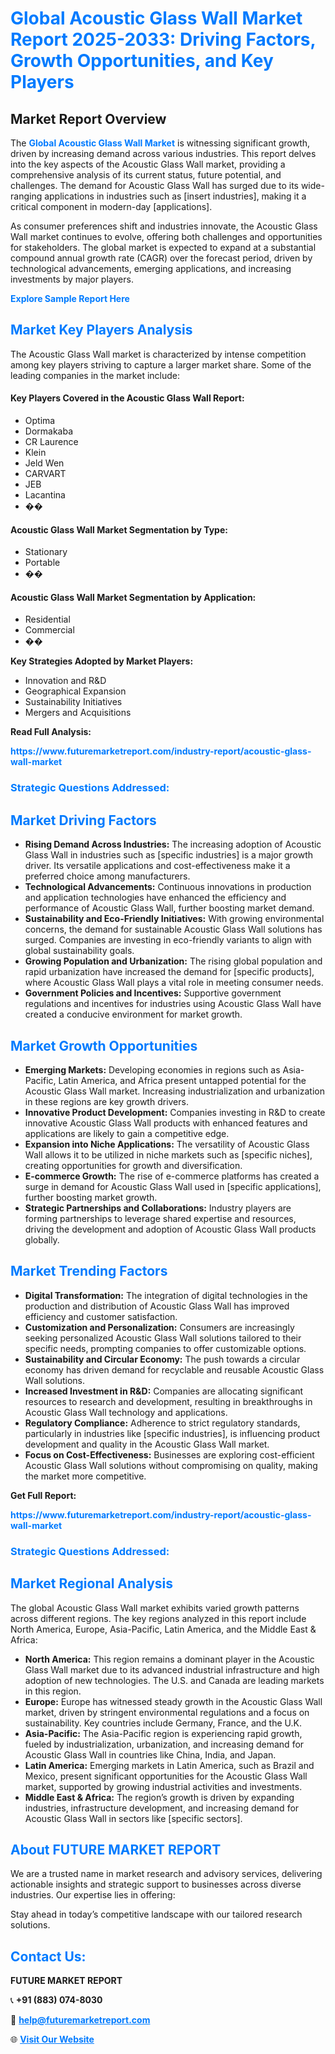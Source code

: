 <h1 style="color: #007BFF;">Global Acoustic Glass Wall Market Report 2025-2033: Driving Factors, Growth Opportunities, and Key Players</h1>

<section id="overview">
<h2>Market Report Overview</h2>
<p>The <a href="https://www.futuremarketreport.com/industry-report/acoustic-glass-wall-market" style="color: #007BFF; text-decoration: none;"><strong>Global Acoustic Glass Wall Market</strong></a> is witnessing significant growth, driven by increasing demand across various industries. This report delves into the key aspects of the Acoustic Glass Wall market, providing a comprehensive analysis of its current status, future potential, and challenges. The demand for Acoustic Glass Wall has surged due to its wide-ranging applications in industries such as [insert industries], making it a critical component in modern-day [applications].</p>
<p>As consumer preferences shift and industries innovate, the Acoustic Glass Wall market continues to evolve, offering both challenges and opportunities for stakeholders. The global market is expected to expand at a substantial compound annual growth rate (CAGR) over the forecast period, driven by technological advancements, emerging applications, and increasing investments by major players.</p>
</section>

<section id="overview">
<p><a href="https://www.futuremarketreport.com/request-sample/reportId=118829" style="color: #007BFF; text-decoration: none;"><strong>Explore Sample Report Here</strong></a></p>
</section>

<section id="key-players">
<h2 style="color: #007BFF;">Market Key Players Analysis</h2>
<p>The Acoustic Glass Wall market is characterized by intense competition among key players striving to capture a larger market share. Some of the leading companies in the market include:</p>
<h4>Key Players Covered in the Acoustic Glass Wall Report:</h4>
<ul><li>Optima</li><li>Dormakaba</li><li>CR Laurence</li><li>Klein</li><li>Jeld Wen</li><li>CARVART</li><li>JEB</li><li>Lacantina</li><li>��</li></ul>
<h4>Acoustic Glass Wall Market Segmentation by Type:</h4>
<ul><li>Stationary</li><li>Portable</li><li>��</li></ul>

<h4>Acoustic Glass Wall Market Segmentation by Application:</h4>
<ul><li>Residential</li><li>Commercial</li><li>��</li></ul>
<p><strong>Key Strategies Adopted by Market Players:</strong></p>
<ul>
<li>Innovation and R&D</li>
<li>Geographical Expansion</li>
<li>Sustainability Initiatives</li>
<li>Mergers and Acquisitions</li>
</ul>
</section>

<section>
<p><strong>Read Full Analysis: </strong></p><a href="https://www.futuremarketreport.com/industry-report/acoustic-glass-wall-market" style="color: #007BFF; text-decoration: none;"><strong>https://www.futuremarketreport.com/industry-report/acoustic-glass-wall-market</strong></a>
<h3 style="color: #007BFF;">Strategic Questions Addressed:</h3>
</section>

<section id="driving-factors">
<h2 style="color: #007BFF;">Market Driving Factors</h2>
<ul>
<li><strong>Rising Demand Across Industries:</strong> The increasing adoption of Acoustic Glass Wall in industries such as [specific industries] is a major growth driver. Its versatile applications and cost-effectiveness make it a preferred choice among manufacturers.</li>
<li><strong>Technological Advancements:</strong> Continuous innovations in production and application technologies have enhanced the efficiency and performance of Acoustic Glass Wall, further boosting market demand.</li>
<li><strong>Sustainability and Eco-Friendly Initiatives:</strong> With growing environmental concerns, the demand for sustainable Acoustic Glass Wall solutions has surged. Companies are investing in eco-friendly variants to align with global sustainability goals.</li>
<li><strong>Growing Population and Urbanization:</strong> The rising global population and rapid urbanization have increased the demand for [specific products], where Acoustic Glass Wall plays a vital role in meeting consumer needs.</li>
<li><strong>Government Policies and Incentives:</strong> Supportive government regulations and incentives for industries using Acoustic Glass Wall have created a conducive environment for market growth.</li>
</ul>
</section>

<section id="growth-opportunities">
<h2 style="color: #007BFF;">Market Growth Opportunities</h2>
<ul>
<li><strong>Emerging Markets:</strong> Developing economies in regions such as Asia-Pacific, Latin America, and Africa present untapped potential for the Acoustic Glass Wall market. Increasing industrialization and urbanization in these regions are key growth drivers.</li>
<li><strong>Innovative Product Development:</strong> Companies investing in R&D to create innovative Acoustic Glass Wall products with enhanced features and applications are likely to gain a competitive edge.</li>
<li><strong>Expansion into Niche Applications:</strong> The versatility of Acoustic Glass Wall allows it to be utilized in niche markets such as [specific niches], creating opportunities for growth and diversification.</li>
<li><strong>E-commerce Growth:</strong> The rise of e-commerce platforms has created a surge in demand for Acoustic Glass Wall used in [specific applications], further boosting market growth.</li>
<li><strong>Strategic Partnerships and Collaborations:</strong> Industry players are forming partnerships to leverage shared expertise and resources, driving the development and adoption of Acoustic Glass Wall products globally.</li>
</ul>
</section>

<section id="trending-factors">
<h2 style="color: #007BFF;">Market Trending Factors</h2>
<ul>
<li><strong>Digital Transformation:</strong> The integration of digital technologies in the production and distribution of Acoustic Glass Wall has improved efficiency and customer satisfaction.</li>
<li><strong>Customization and Personalization:</strong> Consumers are increasingly seeking personalized Acoustic Glass Wall solutions tailored to their specific needs, prompting companies to offer customizable options.</li>
<li><strong>Sustainability and Circular Economy:</strong> The push towards a circular economy has driven demand for recyclable and reusable Acoustic Glass Wall solutions.</li>
<li><strong>Increased Investment in R&D:</strong> Companies are allocating significant resources to research and development, resulting in breakthroughs in Acoustic Glass Wall technology and applications.</li>
<li><strong>Regulatory Compliance:</strong> Adherence to strict regulatory standards, particularly in industries like [specific industries], is influencing product development and quality in the Acoustic Glass Wall market.</li>
<li><strong>Focus on Cost-Effectiveness:</strong> Businesses are exploring cost-efficient Acoustic Glass Wall solutions without compromising on quality, making the market more competitive.</li>
</ul>
</section>

<section>
<p><strong>Get Full Report: </strong></p><a href="https://www.futuremarketreport.com/industry-report/acoustic-glass-wall-market" style="color: #007BFF; text-decoration: none;"><strong>https://www.futuremarketreport.com/industry-report/acoustic-glass-wall-market</strong></a>
<h3 style="color: #007BFF;">Strategic Questions Addressed:</h3>
</section>


<section id="regional-analysis">
<h2 style="color: #007BFF;">Market Regional Analysis</h2>
<p>The global Acoustic Glass Wall market exhibits varied growth patterns across different regions. The key regions analyzed in this report include North America, Europe, Asia-Pacific, Latin America, and the Middle East & Africa:</p>
<ul>
<li><strong>North America:</strong> This region remains a dominant player in the Acoustic Glass Wall market due to its advanced industrial infrastructure and high adoption of new technologies. The U.S. and Canada are leading markets in this region.</li>
<li><strong>Europe:</strong> Europe has witnessed steady growth in the Acoustic Glass Wall market, driven by stringent environmental regulations and a focus on sustainability. Key countries include Germany, France, and the U.K.</li>
<li><strong>Asia-Pacific:</strong> The Asia-Pacific region is experiencing rapid growth, fueled by industrialization, urbanization, and increasing demand for Acoustic Glass Wall in countries like China, India, and Japan.</li>
<li><strong>Latin America:</strong> Emerging markets in Latin America, such as Brazil and Mexico, present significant opportunities for the Acoustic Glass Wall market, supported by growing industrial activities and investments.</li>
<li><strong>Middle East & Africa:</strong> The region’s growth is driven by expanding industries, infrastructure development, and increasing demand for Acoustic Glass Wall in sectors like [specific sectors].</li>
</ul>
</section>

<footer>
<h2 style="color: #007BFF;">About FUTURE MARKET REPORT</h2>
<p>We are a trusted name in market research and advisory services, delivering actionable insights and strategic support to businesses across diverse industries. Our expertise lies in offering:</p>

<p>Stay ahead in today’s competitive landscape with our tailored research solutions.</p>

<h2 style="color: #007BFF;">Contact Us:</h2>
<p><strong>FUTURE MARKET REPORT</strong></p>
<p>📞 <strong>+91 (883) 074-8030</strong></p>
<p>📧 <strong><a href="mailto:help@futuremarketreport.com" style="color: #007BFF;">help@futuremarketreport.com</a></strong></p>
<p>🌐 <strong><a href="https://www.futuremarketreport.com/" style="color: #007BFF;">Visit Our Website</a></strong></p>
</footer>